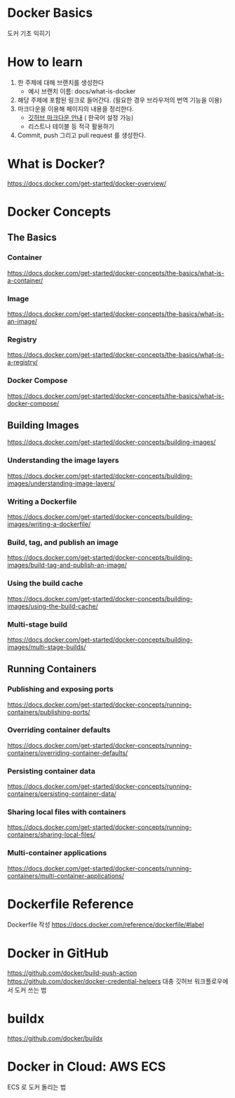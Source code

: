 # Docker Basics

도커 기초 익히기

# How to learn

1. 한 주제에 대해 브랜치를 생성한다
    - 예시 브랜치 이름: docs/what-is-docker
2. 해당 주제에 포함된 링크로 들어간다. (필요한 경우 브라우저의 번역 기능을 이용)
3. 마크다운을 이용해 페이지의 내용을 정리한다.
    - [깃허브 마크다운 안내](https://docs.github.com/ko/get-started/writing-on-github/getting-started-with-writing-and-formatting-on-github/basic-writing-and-formatting-syntax) (
      한국어 설정 가능)
    - 리스트나 테이블 등 적극 활용하기
4. Commit, push 그리고 pull request 를 생성한다.

# What is Docker?

https://docs.docker.com/get-started/docker-overview/

# Docker Concepts

## The Basics

### Container

https://docs.docker.com/get-started/docker-concepts/the-basics/what-is-a-container/

### Image

https://docs.docker.com/get-started/docker-concepts/the-basics/what-is-an-image/

### Registry

https://docs.docker.com/get-started/docker-concepts/the-basics/what-is-a-registry/

### Docker Compose

https://docs.docker.com/get-started/docker-concepts/the-basics/what-is-docker-compose/

## Building Images

https://docs.docker.com/get-started/docker-concepts/building-images/

### Understanding the image layers

https://docs.docker.com/get-started/docker-concepts/building-images/understanding-image-layers/

### Writing a Dockerfile

https://docs.docker.com/get-started/docker-concepts/building-images/writing-a-dockerfile/

### Build, tag, and publish an image

https://docs.docker.com/get-started/docker-concepts/building-images/build-tag-and-publish-an-image/

### Using the build cache

https://docs.docker.com/get-started/docker-concepts/building-images/using-the-build-cache/

### Multi-stage build

https://docs.docker.com/get-started/docker-concepts/building-images/multi-stage-builds/

## Running Containers

### Publishing and exposing ports

https://docs.docker.com/get-started/docker-concepts/running-containers/publishing-ports/

### Overriding container defaults

https://docs.docker.com/get-started/docker-concepts/running-containers/overriding-container-defaults/

### Persisting container data

https://docs.docker.com/get-started/docker-concepts/running-containers/persisting-container-data/

### Sharing local files with containers

https://docs.docker.com/get-started/docker-concepts/running-containers/sharing-local-files/

### Multi-container applications

https://docs.docker.com/get-started/docker-concepts/running-containers/multi-container-applications/

# Dockerfile Reference

Dockerfile 작성
https://docs.docker.com/reference/dockerfile/#label

# Docker in GitHub

https://github.com/docker/build-push-action
https://github.com/docker/docker-credential-helpers
대충 깃허브 워크플로우에서 도커 쓰는 법

# buildx

https://github.com/docker/buildx

# Docker in Cloud: AWS ECS

ECS 로 도커 돌리는 법